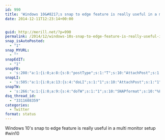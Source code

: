 ```yaml
---
id: 990
title: 'Windows 10&#8217;s snap to edge feature is really useful in a multi monitor setup'
date: 2014-12-11T12:23:14+00:00


guid: http://merill.net/?p=990
permalink: /2014/12/windows-10s-snap-to-edge-feature-is-really-useful-in-a-multi-monitor-setup/
snap_isAutoPosted:
  - "1"
snap_MYURL:
  - ""
snapEdIT:
  - "1"
snapFB:
  - 's:208:"a:1:{i:0;a:8:{s:8:"postType";s:1:"T";s:10:"AttachPost";s:1:"2";s:10:"SNAPformat";s:10:"%FULLTEXT%";s:9:"isAutoImg";s:1:"A";s:8:"imgToUse";s:0:"";s:9:"isAutoURL";s:1:"A";s:8:"urlToUse";s:0:"";s:4:"doFB";i:0;}}";'
snapLI:
  - 's:505:"a:1:{i:0;a:13:{s:4:"doLI";s:1:"1";s:10:"AttachPost";s:1:"1";s:10:"SNAPformat";s:10:"%FULLTEXT%";s:11:"SNAPformatT";s:14:"{Blog} %TITLE%";s:9:"isAutoImg";s:1:"A";s:8:"imgToUse";s:0:"";s:9:"isAutoURL";s:1:"A";s:8:"urlToUse";s:0:"";s:11:"isPrePosted";s:1:"1";s:8:"isPosted";s:1:"1";s:4:"pgID";s:19:"5948632896578351104";s:7:"postURL";s:124:"https://www.linkedin.com/updates?discuss=&amp;scope=20323800&amp;stype=M&amp;topic=5948632896578351104&amp;type=U&amp;a=Oigl";s:5:"pDate";s:19:"2014-12-11 02:23:22";}}";'
snapTW:
  - 's:266:"a:1:{i:0;a:9:{s:4:"doTW";s:1:"1";s:10:"SNAPformat";s:10:"%FULLTEXT%";s:8:"attchImg";s:1:"1";s:9:"isAutoImg";s:1:"A";s:8:"imgToUse";s:0:"";s:11:"isPrePosted";s:1:"1";s:8:"isPosted";s:1:"1";s:4:"pgID";s:18:"542867222817808384";s:5:"pDate";s:19:"2014-12-11 02:23:26";}}";'
dsq_thread_id:
  - "3311608359"
categories:
  - Twitter
format: status
---
```

Windows 10's snap to edge feature is really useful in a multi monitor setup #win10